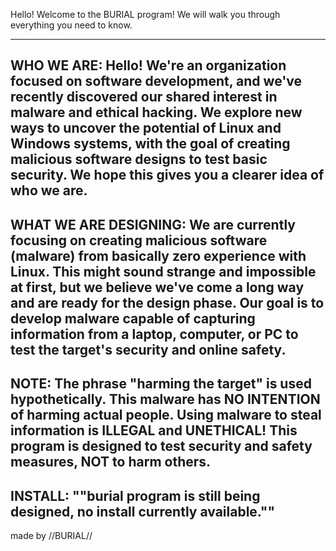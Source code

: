 Hello! Welcome to the BURIAL program! We will walk you through everything you need to know.

-------------------------------------------------------------------------------------------------------------------------------------------------------------

WHO WE ARE:
Hello! We're an organization focused on software development, and we've recently discovered our shared interest in malware and ethical hacking.
We explore new ways to uncover the potential of Linux and Windows systems, with the goal of creating malicious software designs to test basic security. 
We hope this gives you a clearer idea of who we are.
-------------------------------------------------------------------------------------------------------------------------------------------------------------

WHAT WE ARE DESIGNING:
We are currently focusing on creating malicious software (malware) from basically zero experience with Linux. 
This might sound strange and impossible at first, but we believe we've come a long way and are ready for the design phase. 
Our goal is to develop malware capable of capturing information from a laptop, computer, or PC to test the target's security and online safety.
-------------------------------------------------------------------------------------------------------------------------------------------------------------

NOTE:
The phrase "harming the target" is used hypothetically. This malware has NO INTENTION of harming actual people. Using malware to steal information is ILLEGAL and UNETHICAL! This program is designed to test security and safety measures, NOT to harm others.
-------------------------------------------------------------------------------------------------------------------------------------------------------------

INSTALL:
""burial program is still being designed, no install currently available.""
-------------------------------------------------------------------------------------------------------------------------------------------------------------

made by //BURIAL//
